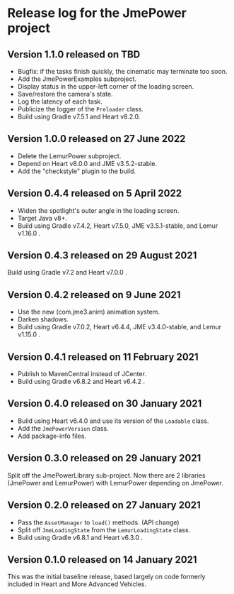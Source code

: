 # Release log for the JmePower project

## Version 1.1.0 released on TBD

+ Bugfix:  if the tasks finish quickly, the cinematic may terminate too soon.
+ Add the JmePowerExamples subproject.
+ Display status in the upper-left corner of the loading screen.
+ Save/restore the camera's state.
+ Log the latency of each task.
+ Publicize the logger of the `Preloader` class.
+ Build using Gradle v7.5.1 and Heart v8.2.0.

## Version 1.0.0 released on 27 June 2022

+ Delete the LemurPower subproject.
+ Depend on Heart v8.0.0 and JME v3.5.2-stable.
+ Add the "checkstyle" plugin to the build.

## Version 0.4.4 released on 5 April 2022

+ Widen the spotlight's outer angle in the loading screen.
+ Target Java v8+.
+ Build using Gradle v7.4.2, Heart v7.5.0, JME v3.5.1-stable,
  and Lemur v1.16.0 .

## Version 0.4.3 released on 29 August 2021

Build using Gradle v7.2 and Heart v7.0.0 .

## Version 0.4.2 released on 9 June 2021

+ Use the new (com.jme3.anim) animation system.
+ Darken shadows.
+ Build using Gradle v7.0.2, Heart v6.4.4, JME v3.4.0-stable,
  and Lemur v1.15.0 .

## Version 0.4.1 released on 11 February 2021

+ Publish to MavenCentral instead of JCenter.
+ Build using Gradle v6.8.2 and Heart v6.4.2 .

## Version 0.4.0 released on 30 January 2021

+ Build using Heart v6.4.0 and use its version of the `Loadable` class.
+ Add the `JmePowerVersion` class.
+ Add package-info files.

## Version 0.3.0 released on 29 January 2021

Split off the JmePowerLibrary sub-project.  Now there are 2 libraries
(JmePower and LemurPower) with LemurPower depending on JmePower.

## Version 0.2.0 released on 27 January 2021

+ Pass the `AssetManager` to `load()` methods. (API change)
+ Split off `JmeLoadingState` from the `LemurLoadingState` class.
+ Build using Gradle v6.8.1 and Heart v6.3.0 .

## Version 0.1.0 released on 14 January 2021

This was the initial baseline release, based largely on code formerly
included in Heart and More Advanced Vehicles.